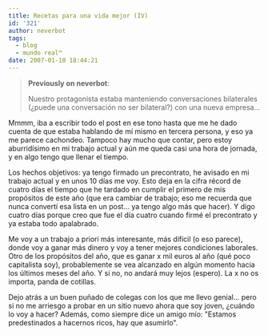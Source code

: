 ```yaml
---
title: Recetas para una vida mejor (IV)
id: '321'
author: neverbot
tags:
  - blog
  - mundo real™
date: 2007-01-10 18:44:21
---
```


> **Previously on neverbot**:
>
> Nuestro protagonista estaba manteniendo conversaciones bilaterales (¿puede una conversación no ser bilateral?) con una nueva empresa...

Mmmm, iba a escribir todo el post en ese tono hasta que me he dado cuenta de que estaba hablando de mí mismo en tercera persona, y eso ya me parece cachondeo. Tampoco hay mucho que contar, pero estoy aburridísimo en mi trabajo actual y aún me queda casi una hora de jornada, y en algo tengo que llenar el tiempo.

Los hechos objetivos: ya tengo firmado un precontrato, he avisado en mi trabajo actual y en unos 10 días me voy. Esto deja en la cifra récord de cuatro días el tiempo que he tardado en cumplir el primero de mis propósitos de este año (que era cambiar de trabajo; eso me recuerda que nunca convertí esa lista en un post... ya tengo algo más que hacer). Y digo cuatro días porque creo que fue el día cuatro cuando firmé el precontrato y ya estaba todo apalabrado.

Me voy a un trabajo a priori más interesante, más difícil (o eso parece), donde voy a ganar más dinero y voy a tener mejores condiciones laborales. Otro de los propósitos del año, que es ganar x mil euros al año (qué poco capitalista soy), probablemente se vea alcanzado en algún momento hacia los últimos meses del año. Y si no, no andará muy lejos (espero). La x no os importa, panda de cotillas.

Dejo atrás a un buen puñado de colegas con los que me llevo genial... pero si no me arriesgo a probar en un sitio nuevo ahora que soy joven, ¿cuándo lo voy a hacer? Además, como siempre dice un amigo mío: "Estamos predestinados a hacernos ricos, hay que asumirlo".
